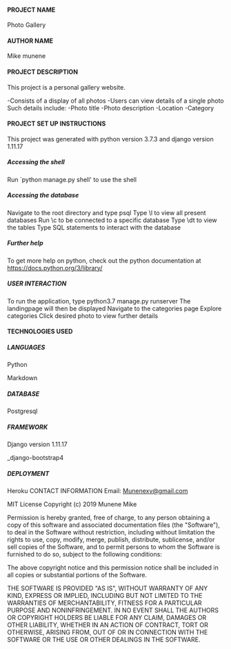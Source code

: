 
#### PROJECT NAME
Photo Gallery
#### AUTHOR NAME
Mike munene
#### PROJECT DESCRIPTION
This project is a personal gallery website.

-Consists of a display of all photos
-Users can view details of a single photo
Such details include:
-Photo title
-Photo description
-Location
-Category

#### PROJECT SET UP INSTRUCTIONS
This project was generated with python version 3.7.3 and django version 1.11.17

##### Accessing the shell
Run `python manage.py shell' to use the shell

##### Accessing the database
Navigate to the root directory and type psql Type \l to view all present databases Run \c to be connected to a specific database Type \dt to view the tables Type SQL statements to interact with the database

##### Further help
To get more help on python, check out the python documentation at https://docs.python.org/3/library/

##### USER INTERACTION
To run the application, type python3.7 manage.py runserver
The landingpage will then be displayed
Navigate to the categories page
Explore categories
Click desired photo to view further details


#### TECHNOLOGIES USED
##### LANGUAGES

Python

Markdown

##### DATABASE

Postgresql
##### FRAMEWORK
Django version 1.11.17

_django-bootstrap4

##### DEPLOYMENT
Heroku
CONTACT INFORMATION
Email:  Munenexv@gmail.com

MIT License
Copyright (c) 2019 Munene Mike

Permission is hereby granted, free of charge, to any person obtaining a copy of this software and associated documentation files (the "Software"), to deal in the Software without restriction, including without limitation the rights to use, copy, modify, merge, publish, distribute, sublicense, and/or sell copies of the Software, and to permit persons to whom the Software is furnished to do so, subject to the following conditions:

The above copyright notice and this permission notice shall be included in all copies or substantial portions of the Software.

THE SOFTWARE IS PROVIDED "AS IS", WITHOUT WARRANTY OF ANY KIND, EXPRESS OR IMPLIED, INCLUDING BUT NOT LIMITED TO THE WARRANTIES OF MERCHANTABILITY, FITNESS FOR A PARTICULAR PURPOSE AND NONINFRINGEMENT. IN NO EVENT SHALL THE AUTHORS OR COPYRIGHT HOLDERS BE LIABLE FOR ANY CLAIM, DAMAGES OR OTHER LIABILITY, WHETHER IN AN ACTION OF CONTRACT, TORT OR OTHERWISE, ARISING FROM, OUT OF OR IN CONNECTION WITH THE SOFTWARE OR THE USE OR OTHER DEALINGS IN THE SOFTWARE.